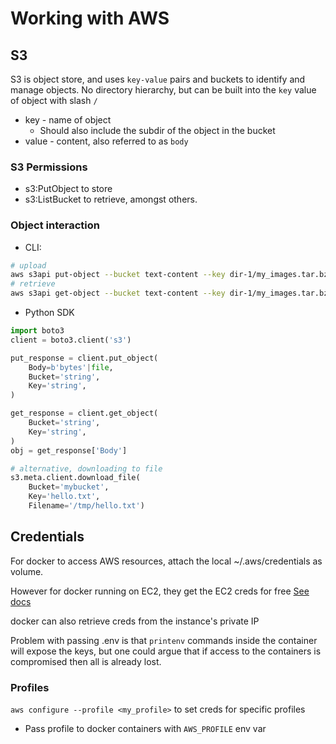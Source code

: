 # Working with AWS

## S3

S3 is object store, and uses `key-value` pairs and buckets to identify and manage objects. No directory hierarchy, but can be built into the `key` value of object with slash `/`

* key - name of object
    * Should also include the subdir of the object in the bucket
* value - content, also referred to as `body`

### S3 Permissions

* s3:PutObject to store
* s3:ListBucket to retrieve, amongst others.

### Object interaction

* CLI:

```bash
# upload
aws s3api put-object --bucket text-content --key dir-1/my_images.tar.bz2 --body my_images.tar.bz2
# retrieve
aws s3api get-object --bucket text-content --key dir-1/my_images.tar.bz2 --body my_images.tar.bz2
```

* Python SDK

```py
import boto3
client = boto3.client('s3')

put_response = client.put_object(
    Body=b'bytes'|file,
    Bucket='string',
    Key='string',
)

get_response = client.get_object(
    Bucket='string',
    Key='string',
)
obj = get_response['Body']

# alternative, downloading to file
s3.meta.client.download_file(
    Bucket='mybucket', 
    Key='hello.txt', 
    Filename='/tmp/hello.txt')

```

## Credentials

For docker to access AWS resources, attach the local ~/.aws/credentials as volume.

However for docker running on EC2, they get the EC2 creds for free [See docs](http://docs.aws.amazon.com/AWSEC2/latest/UserGuide/iam-roles-for-amazon-ec2.html)

docker can also retrieve creds from the instance's private IP

Problem with passing .env is that `printenv` commands inside the container will expose the keys, but one could argue that if access to the containers is compromised then all is already lost.

### Profiles

`aws configure --profile <my_profile>` to set creds for specific profiles

* Pass profile to docker containers with `AWS_PROFILE` env var
